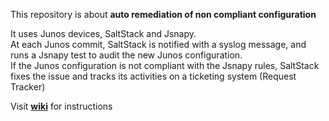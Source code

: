 This repository is about **auto remediation of non compliant configuration**  

It uses Junos devices, SaltStack and Jsnapy.  
At each Junos commit, SaltStack is notified with a syslog message, and runs a Jsnapy test to audit the new Junos configuration.  
If the Junos configuration is not compliant with the Jsnapy rules, SaltStack fixes the issue and tracks its activities on a ticketing system (Request Tracker)  

Visit [**wiki**](https://github.com/ksator/auto_remediation_of_non_compliant_configuration/wiki) for instructions  


